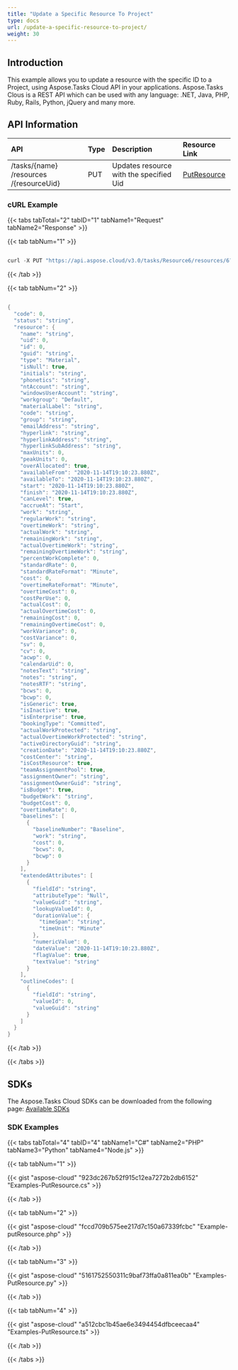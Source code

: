 ```yaml
---
title: "Update a Specific Resource To Project"
type: docs
url: /update-a-specific-resource-to-project/
weight: 30
---
```


## **Introduction**
This example allows you to update a resource with the specific ID to a Project, using Aspose.Tasks Cloud API in your applications. Aspose.Tasks Clous is a REST API which can be used with any language: .NET, Java, PHP, Ruby, Rails, Python, jQuery and many more.
## **API Information**

|**API**|**Type**|**Description**|**Resource Link**|
| :- | :- | :- | :- |
|/tasks​/{name}​/resources​/{resourceUid}|PUT|Updates resource with the specified Uid|[PutResource](https://apireference.aspose.cloud/tasks/#/TasksResources/PutResource)|
### **cURL Example**
{{< tabs tabTotal="2" tabID="1" tabName1="Request" tabName2="Response" >}}

{{< tab tabNum="1" >}}

```java

curl -X PUT "https://api.aspose.cloud/v3.0/tasks/Resource6/resources/6?mode=Automatic&recalculate=true" -H "accept: application/json" -H "Content-Type: application/json" -H "x-aspose-client: Containerize.Swagger" -d "{ \"name\": \"string\", \"uid\": 0, \"id\": 0, \"guid\": \"string\", \"type\": \"Material\", \"isNull\": true, \"initials\": \"string\", \"phonetics\": \"string\", \"ntAccount\": \"string\", \"windowsUserAccount\": \"string\", \"workgroup\": \"Default\", \"materialLabel\": \"string\", \"code\": \"string\", \"group\": \"string\", \"emailAddress\": \"string\", \"hyperlink\": \"string\", \"hyperlinkAddress\": \"string\", \"hyperlinkSubAddress\": \"string\", \"maxUnits\": 0, \"peakUnits\": 0, \"overAllocated\": true, \"availableFrom\": \"2020-11-14T19:06:51.443Z\", \"availableTo\": \"2020-11-14T19:06:51.443Z\", \"start\": \"2020-11-14T19:06:51.443Z\", \"finish\": \"2020-11-14T19:06:51.443Z\", \"canLevel\": true, \"accrueAt\": \"Start\", \"work\": \"string\", \"regularWork\": \"string\", \"overtimeWork\": \"string\", \"actualWork\": \"string\", \"remainingWork\": \"string\", \"actualOvertimeWork\": \"string\", \"remainingOvertimeWork\": \"string\", \"percentWorkComplete\": 0, \"standardRate\": 0, \"standardRateFormat\": \"Minute\", \"cost\": 0, \"overtimeRateFormat\": \"Minute\", \"overtimeCost\": 0, \"costPerUse\": 0, \"actualCost\": 0, \"actualOvertimeCost\": 0, \"remainingCost\": 0, \"remainingOvertimeCost\": 0, \"workVariance\": 0, \"costVariance\": 0, \"sv\": 0, \"cv\": 0, \"acwp\": 0, \"calendarUid\": 0, \"notesText\": \"string\", \"notes\": \"string\", \"notesRTF\": \"string\", \"bcws\": 0, \"bcwp\": 0, \"isGeneric\": true, \"isInactive\": true, \"isEnterprise\": true, \"bookingType\": \"Committed\", \"actualWorkProtected\": \"string\", \"actualOvertimeWorkProtected\": \"string\", \"activeDirectoryGuid\": \"string\", \"creationDate\": \"2020-11-14T19:06:51.443Z\", \"costCenter\": \"string\", \"isCostResource\": true, \"teamAssignmentPool\": true, \"assignmentOwner\": \"string\", \"assignmentOwnerGuid\": \"string\", \"isBudget\": true, \"budgetWork\": \"string\", \"budgetCost\": 0, \"overtimeRate\": 0, \"baselines\": [ { \"baselineNumber\": \"Baseline\", \"work\": \"string\", \"cost\": 0, \"bcws\": 0, \"bcwp\": 0 } ], \"extendedAttributes\": [ { \"fieldId\": \"string\", \"attributeType\": \"Null\", \"valueGuid\": \"string\", \"lookupValueId\": 0, \"durationValue\": { \"timeSpan\": \"string\", \"timeUnit\": \"Minute\" }, \"numericValue\": 0, \"dateValue\": \"2020-11-14T19:06:51.443Z\", \"flagValue\": true, \"textValue\": \"string\" } ], \"outlineCodes\": [ { \"fieldId\": \"string\", \"valueId\": 0, \"valueGuid\": \"string\" } ]}"

```

{{< /tab >}}

{{< tab tabNum="2" >}}

```java

{
  "code": 0,
  "status": "string",
  "resource": {
    "name": "string",
    "uid": 0,
    "id": 0,
    "guid": "string",
    "type": "Material",
    "isNull": true,
    "initials": "string",
    "phonetics": "string",
    "ntAccount": "string",
    "windowsUserAccount": "string",
    "workgroup": "Default",
    "materialLabel": "string",
    "code": "string",
    "group": "string",
    "emailAddress": "string",
    "hyperlink": "string",
    "hyperlinkAddress": "string",
    "hyperlinkSubAddress": "string",
    "maxUnits": 0,
    "peakUnits": 0,
    "overAllocated": true,
    "availableFrom": "2020-11-14T19:10:23.880Z",
    "availableTo": "2020-11-14T19:10:23.880Z",
    "start": "2020-11-14T19:10:23.880Z",
    "finish": "2020-11-14T19:10:23.880Z",
    "canLevel": true,
    "accrueAt": "Start",
    "work": "string",
    "regularWork": "string",
    "overtimeWork": "string",
    "actualWork": "string",
    "remainingWork": "string",
    "actualOvertimeWork": "string",
    "remainingOvertimeWork": "string",
    "percentWorkComplete": 0,
    "standardRate": 0,
    "standardRateFormat": "Minute",
    "cost": 0,
    "overtimeRateFormat": "Minute",
    "overtimeCost": 0,
    "costPerUse": 0,
    "actualCost": 0,
    "actualOvertimeCost": 0,
    "remainingCost": 0,
    "remainingOvertimeCost": 0,
    "workVariance": 0,
    "costVariance": 0,
    "sv": 0,
    "cv": 0,
    "acwp": 0,
    "calendarUid": 0,
    "notesText": "string",
    "notes": "string",
    "notesRTF": "string",
    "bcws": 0,
    "bcwp": 0,
    "isGeneric": true,
    "isInactive": true,
    "isEnterprise": true,
    "bookingType": "Committed",
    "actualWorkProtected": "string",
    "actualOvertimeWorkProtected": "string",
    "activeDirectoryGuid": "string",
    "creationDate": "2020-11-14T19:10:23.880Z",
    "costCenter": "string",
    "isCostResource": true,
    "teamAssignmentPool": true,
    "assignmentOwner": "string",
    "assignmentOwnerGuid": "string",
    "isBudget": true,
    "budgetWork": "string",
    "budgetCost": 0,
    "overtimeRate": 0,
    "baselines": [
      {
        "baselineNumber": "Baseline",
        "work": "string",
        "cost": 0,
        "bcws": 0,
        "bcwp": 0
      }
    ],
    "extendedAttributes": [
      {
        "fieldId": "string",
        "attributeType": "Null",
        "valueGuid": "string",
        "lookupValueId": 0,
        "durationValue": {
          "timeSpan": "string",
          "timeUnit": "Minute"
        },
        "numericValue": 0,
        "dateValue": "2020-11-14T19:10:23.880Z",
        "flagValue": true,
        "textValue": "string"
      }
    ],
    "outlineCodes": [
      {
        "fieldId": "string",
        "valueId": 0,
        "valueGuid": "string"
      }
    ]
  }
}

```

{{< /tab >}}

{{< /tabs >}}
## **SDKs**
The Aspose.Tasks Cloud SDKs can be downloaded from the following page: [Available SDKs](/tasks/available-sdks/)
### **SDK Examples**
{{< tabs tabTotal="4" tabID="4" tabName1="C#" tabName2="PHP" tabName3="Python" tabName4="Node.js" >}}

{{< tab tabNum="1" >}}

{{< gist "aspose-cloud" "923dc267b52f915c12ea7272b2db6152" "Examples-PutResource.cs" >}}

{{< /tab >}}

{{< tab tabNum="2" >}}

{{< gist "aspose-cloud" "fccd709b575ee217d7c150a67339fcbc" "Example-putResource.php" >}}

{{< /tab >}}

{{< tab tabNum="3" >}}

{{< gist "aspose-cloud" "5161752550311c9baf73ffa0a811ea0b" "Examples-PutResource.py" >}}

{{< /tab >}}

{{< tab tabNum="4" >}}

{{< gist "aspose-cloud" "a512cbc1b45ae6e3494454dfbceecaa4" "Examples-PutResource.ts" >}}

{{< /tab >}}

{{< /tabs >}}
